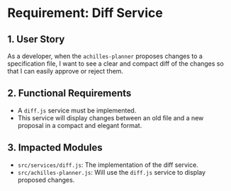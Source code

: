 # Requirement: Diff Service

## 1. User Story
As a developer, when the `achilles-planner` proposes changes to a specification file, I want to see a clear and compact diff of the changes so that I can easily approve or reject them.

## 2. Functional Requirements
- A `diff.js` service must be implemented.
- This service will display changes between an old file and a new proposal in a compact and elegant format.

## 3. Impacted Modules
- `src/services/diff.js`: The implementation of the diff service.
- `src/achilles-planner.js`: Will use the `diff.js` service to display proposed changes.
